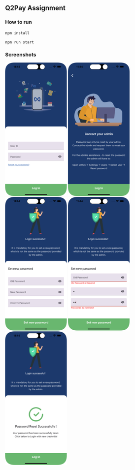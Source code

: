 ## Q2Pay Assignment

### How to run
```
npm install
```
```
npm run start
```

### Screenshots
<p float="left">
  <img src="assets/sc/1.png" width="200" />
  <img src="assets/sc/2.png" width="200" />
  <img src="assets/sc/3.png" width="200" />
  <img src="assets/sc/4.png" width="200" />
  <img src="assets/sc/5.png" width="200" />
</p>